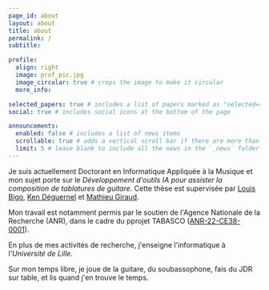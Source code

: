 ```yaml
---
page_id: about
layout: about
title: about
permalink: /
subtitle: 

profile:
  align: right
  image: prof_pic.jpg
  image_circular: true # crops the image to make it circular
  more_info:

selected_papers: true # includes a list of papers marked as "selected={true}"
social: true # includes social icons at the bottom of the page

announcements:
  enabled: false # includes a list of news items
  scrollable: true # adds a vertical scroll bar if there are more than 3 news items
  limit: 5 # leave blank to include all the news in the `_news` folder
---
```


Je suis actuellement Doctorant en Informatique Appliquée à la Musique et mon sujet porte sur le _Développement d'outils IA pour assister la composition de tablatures de guitare_.
Cette thèse est supervisée par [Louis Bigo](http://louisbigo.com), <a href='http://deguernel.discordia.fr'>Ken Déguernel</a> et <a href='http://cnrs.magiraud.org'>Mathieu Giraud</a>.

Mon travail est notamment permis par le soutien de l'Agence Nationale de la Recherche (ANR), dans le cadre du pprojet TABASCO (<a href='http://anr.fr/Projet-ANR-22-CE38-0001'>ANR-22-CE38-0001</a>).

En plus de mes activités de recherche, j'enseigne l'informatique à l'_Université de Lille_.

Sur mon temps libre, je joue de la guitare, du soubassophone, fais du JDR sur table, et lis quand j'en trouve le temps.

